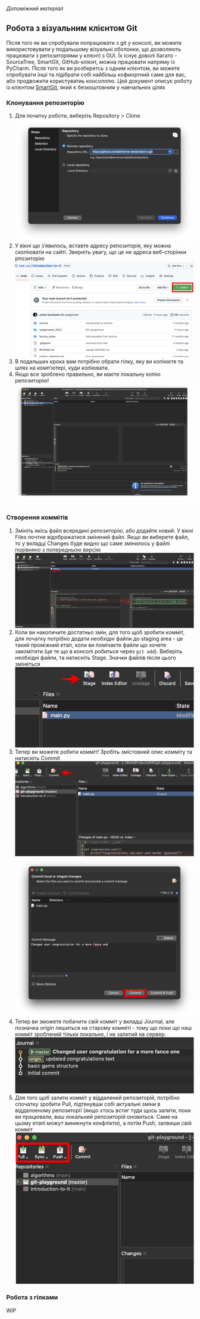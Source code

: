 ###### Допоміжний матеріал
## Робота з візуальним клієнтом Git

Після того як ви спробували попрацювати з git у консолі, ви можете використовувати у подальшому візуальні оболонки, що дозволяють працювати з репозиторіями у клієнті з GUI. Їх існує доволі багато - SourceTree, SmartGit, GitHub-клієнт, можна працювати напряму із PyCharm. Після того як ви розберетсь з одним клієнтом, ви можете спробувати інші та підібрати собі найбільш кофмортний саме для вас, або продвожити користуватиь консолллю. Цей документ описує роботу із клієнтом [SmartGit](https://www.syntevo.com/smartgit/), який є безкоштовним у навчальних цілях

### Клонування репозиторію

1. Для початку роботи, виберіть Repository > Clone
   ![](git_1.png)
2. У вікні що зʼявилось, вставте адресу репозиторія, яку можна скопіювати на сайті. Зверніть увагу, що це не адреса веб-сторінки рпозиторію
   ![](git_2.png)
3. В подальших крока вам потрібно обрати гілку, яку ви копіюєте та шлях на компʼютері, куди копіювати.
4. Якщо все зроблено правильно, ви маєте локальну копію репозиторію!
   ![](git_3.png)


### Створення коммітів
1. Змініть якісь файл всередині репозиторію, або додайте новий. У вікні Files почтне відображатися змінений файл. Якщо ви виберете файл, то у вкладці Changes буде видно що саме змінилось у файлі порівняно з попередньою версію
   ![](git_4.png)
2. Коли ви накопичите достатньо змін, для того щоб зробити комміт, для початку потрібно додати необхідні файли до staging area - це такий проміжний етап, коли ви помічаєте файли що хочете закомітити (це те що в консолі робиться через `git add`). Виберіть необхідні файли, та натисніть Stage. Значки файлів після цього зміняться
   ![](git_5.png)
3. Тепер ви можете робити комміт! Зробіть змістовний опис комміту та натисніть Commit
   ![](git_6.png)
   ![](git_7.png)
4. Тепер ви зможете побачити свій комміт у вкладці Journal, але позначка origin лишиться на старому комміті - тому що поки що наш комміт зроблений тільки локально, і не залитий на сервер.
   ![](git_8.png)
5. Для того щоб залити комміт у віддалений репозиторій, потрібно спочатку зробити Pull, підтянувши собі актуальні зміни в віддалоеному репозиторії (якщо хтось встиг туди щось залити, поки ви працювали, ваш локальний репозиторій оновиться. Саме на цьому етапі можут виникнути конфлікти), а потім Push, залвиши свій комміт
   ![](git_9.png)

### Робота з гілками
WIP